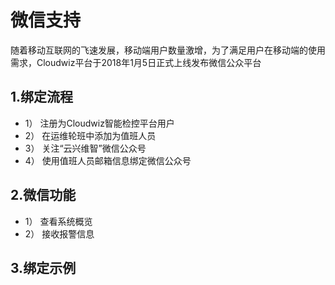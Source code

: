 # 微信支持

随着移动互联网的飞速发展，移动端用户数量激增，为了满足用户在移动端的使用需求，Cloudwiz平台于2018年1月5日正式上线发布微信公众平台

## 1.绑定流程

* 1） 注册为Cloudwiz智能检控平台用户
* 2） 在运维轮班中添加为值班人员
* 3） 关注“云兴维智”微信公众号
* 4） 使用值班人员邮箱信息绑定微信公众号

## 2.微信功能

* 1） 查看系统概览
* 2） 接收报警信息

## 3.绑定示例